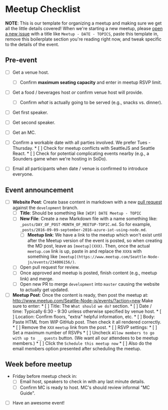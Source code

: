 Meetup Checklist
================

**NOTE**: This is our template for organizing a meetup and making sure we get
all the little details covered! When we're starting a new meetup, please
[open a new issue](https://github.com/seanode/meetup/issues) with a title
like `Meetup - DATE - TOPICS`, paste this template in, remove this boilerplate
section you're reading right now, and tweak specific to the details of the
event.

## Pre-event

* [ ] Get a venue host.
    * [ ] Confirm **maximum seating capacity** and enter in meetup RSVP limit.

* [ ] Get a food / beverages host _or_ confirm venue host will provide.
    * [ ] Confirm _what_ is actually going to be served (e.g., snacks vs. dinner).

* [ ] Get first speaker.

* [ ] Get second speaker.

* [ ] Get an MC.

* [ ] Confirm a workable date with all parties involved. We prefer
  Tues - Thursday.
      * [ ] Check for meetup conflicts with SeattleJS and Seattle React.
      * [ ] Check for potential complicating events nearby (e.g., a Sounders
        game when we're hosting in SoDo).

* [ ] Email all participants when date / venue is confirmed to introduce
  everyone.

## Event announcement

* [ ] **Website Post**: Create base content in markdown with a new
  [pull request](https://github.com/seanode/seanode.github.io/pulls) against
  the `development` branch.
     * [ ] **Title**: Should be something like `[WIP] DATE Meetup - TOPIC`
     * [ ] **New File**: Create a new Markdown file with a name something
       like: `_posts/DAY_OF_POST-MONTH_OF_MEETUP-TOPIC.md`. So for example,
       `_posts/2016-09-09-september-2016-azure-iot-using-node.md`.
          * [ ] **Meetup link**: We have a link to the meetup which won't exist
            until after the Meetup version of the event is posted, so when
            creating the MD post, leave as `[meetup](XXX)`. Then, once the
            actual `meetup.com` link is up, paste in and replace the `XXX`s with
            something like `[meetup](https://www.meetup.com/Seattle-Node-
            js/events/234006156/)`.
    * [ ] Open pull request for review.
    * [ ] Once approved and meetup is posted, finish content (e.g., meetup link)
      and merge.
    * [ ] Open new PR to merge `development` into `master` causing the website
      to actually get updated.

* [ ] **Meetup Post**: Once the content is ready, then post the meetup at:
  http://www.meetup.com/Seattle-Node-js/events/?action=new Make sure to enter:
      * [ ] Title: The `What should we do?` section.
      * [ ] Date / time: Typically 6:30 - 9:30 unless otherwise specified by
        venue host.
      * [ ] Location: Confirm floors, "extra" helpful information, etc.
      * [ ] Body: Paste HTML from WIP GitHub post. Then check it all rendered
        correctly.
            * [ ] Remove the `XXX` `meetup` link from the post.
      * [ ] RSVP settings:
          * [ ] Set a maximum number of RSVPs
          * [ ] Uncheck `Allow members to go with up to __ guests` button.
            (We want all our attendees to be meetup members.)
      * [ ] Click the `Schedule this meetup now`
      * [ ] Also do the email members option presented after scheduling the
        meetup.

## Week before meetup

* Friday before meetup check in:
    * [ ] Email host, speakers to check in with any last minute details.
    * [ ] Confirm MC is ready to host. MC's should review informal "MC Guide".

* [ ] Have an awesome event!
